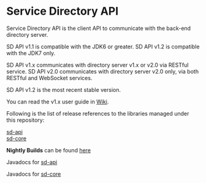 Service Directory API
=====================
Service Directory API is the client API to communicate with the back-end directory server.

SD API v1.1 is compatible with the JDK6 or greater.
SD API v1.2 is compatible with the JDK7 only.

SD API v1.x communicates with directory server v1.x or v2.0 via RESTful service.
SD API v2.0 communicates with directory server v2.0 only, via both RESTful and WebSocket services.

SD API v1.2 is the most recent stable version.
 
You can read the v1.x user guide in [ Wiki](../../wiki/Home).

Following is the list of release references to the libraries managed under this repository:

[sd-api](http://search.maven.org/#search%7Cga%7C1%7Cg%3A%22com.cisco.oss.foundation.directory%22%20AND%20a%3A%22sd-api%22)  
[sd-core](http://search.maven.org/#search%7Cga%7C1%7Cg%3A%22com.cisco.oss.foundation.directory%22%20AND%20a%3A%22sd-core%22)  


**Nightly Builds** can be found [here](https://oss.sonatype.org/content/repositories/snapshots/com/cisco/oss/foundation/directory)


Javadocs for [sd-api](https://vss-foundation.ci.cloudbees.com/job/service-directory-api-1.2/site/apidocs/index.html)

Javadocs for [sd-core](https://vss-foundation.ci.cloudbees.com/job/service-directory-core-1.2/site/apidocs/index.html)


